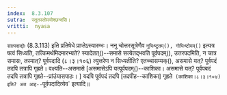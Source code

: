 ```yaml
---
index:  8.3.107
sutra:  स्तुतस्तोमयोश्छन्दसि।
vritti:  nyasa
---
```


`सात्पदाद्योः` (8.3.113) इति प्रतिषेधे प्राप्तेऽस्यारम्भः। 
ननु चोत्तरसूत्रेणैव `नुभिःष्टुतम्(), गोभिःष्टोमम्()` इत्यत्र षत्वं सिध्यति, तत्किमर्थमिदमारभ्यते? स्यादेतत्()--समासे सत्येतद्भवति पूर्वपदम्(), उत्तरपदमिति, न चात्र समासः, तस्मात्? पूर्वपदादि (८।३।१०६) त्युत्तरेण न सिध्यतीति? एतच्चासम्यक्(), असमासे यत्? पूर्वपदं तदपि तत्रापि गृह्रते। वक्ष्यति--असमासे [असमासेऽपि यत्पूर्वपदम्()--काशिका। असमासे यत्? पूर्वपबदं तदपि तत्रापि गृह्रते--प्रांउंयासपाठः। ] यदपि पूर्वपदं तदपि [तदपीह--काशिका] गृह्रते` (काशिका।८।३।१०४) इति? अत आह--`पूर्वपदादित्येव` इत्यादि॥
